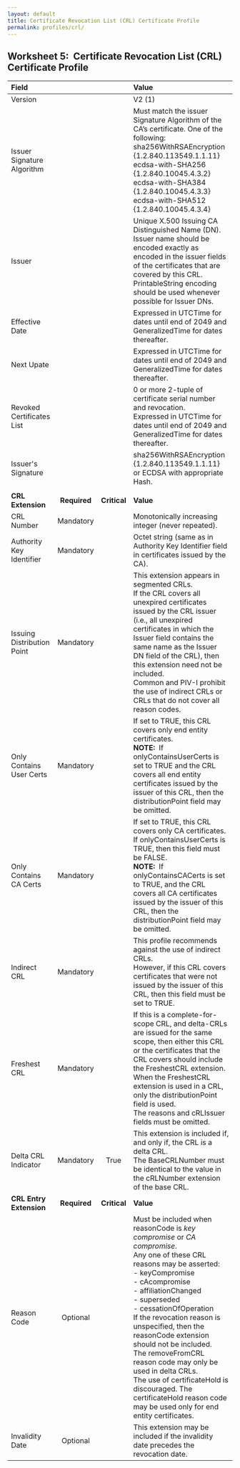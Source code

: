 ```yaml
---
layout: default
title: Certificate Revocation List (CRL) Certificate Profile
permalink: profiles/crl/
---
```


## Worksheet 5:&nbsp;&nbsp;Certificate Revocation List (CRL) Certificate Profile

| **Field** |       |       | **Value**                             |
| :-------- | :---: | :---: | :-------------------------------     |
| Version   |       |       | V2 (1)                                 |
| Issuer Signature Algorithm   |       |       |  Must match the issuer Signature Algorithm of the CA’s certificate. One of the following: <br>sha256WithRSAEncryption {1.2.840.113549.1.1.11} <br>ecdsa-with-SHA256 {1.2.840.10045.4.3.2} <br>ecdsa-with-SHA384 {1.2.840.10045.4.3.3} <br>ecdsa-with-SHA512 {1.2.840.10045.4.3.4} | 
| Issuer   |       |       |  Unique X.500 Issuing CA Distinguished Name (DN).<br>Issuer name should be encoded exactly as encoded in the issuer fields of the certificates that are covered by this CRL.<br>PrintableString encoding should be used whenever possible for Issuer DNs. |
| Effective Date   |       |       |  Expressed in UTCTime for dates until end of 2049 and GeneralizedTime for dates thereafter.  |
| Next Upate   |       |       |  Expressed in UTCTime for dates until end of 2049 and GeneralizedTime for dates thereafter.  | 
| Revoked Certificates List   |       |       |  0 or more 2-tuple of certificate serial number and revocation.<br>Expressed in UTCTime for dates until end of 2049 and GeneralizedTime for dates thereafter.  | 
| Issuer's Signature   |       |       |   sha256WithRSAEncryption {1.2.840.113549.1.1.11}<br>or ECDSA with appropriate Hash.   |
|               |                 |              |                                       |
| **CRL Extension** |  **Required**   | **Critical** | **Value**                             |
| CRL Number  | Mandatory |  |  Monotonically increasing integer (never repeated). | 
| Authority Key Identifier  | Mandatory |  |  Octet string (same as in Authority Key Identifier field in certificates issued by the CA). | 
| Issuing Distribution Point  | Mandatory |  |  This extension appears in segmented CRLs.<br>If the CRL covers all unexpired certificates issued by the CRL issuer (i.e., all unexpired certificates in which the Issuer field contains the same name as the Issuer DN field of the CRL), then this extension need not be included.<br>Common and PIV-I prohibit the use of indirect CRLs or CRLs that do not cover all reason codes. |
| Only Contains User Certs  | Mandatory |  |  If set to TRUE, this CRL covers only end entity certificates.<br>**NOTE:**&nbsp;&nbsp;If onlyContainsUserCerts is set to TRUE and the CRL covers all end entity certificates issued by the issuer of this CRL, then the distributionPoint field may be omitted. |
| Only Contains CA Certs   | Mandatory |  |  If set to TRUE, this CRL covers only CA certificates.<br>If onlyContainsUserCerts is TRUE, then this field must be FALSE.<br>**NOTE:**&nbsp;&nbsp;If onlyContainsCACerts is set to TRUE, and the CRL covers all CA certificates issued by the issuer of this CRL, then the distributionPoint field may be omitted. |
| Indirect CRL   | Mandatory |  |  This profile recommends against the use of indirect CRLs.<br>However, if this CRL covers certificates that were not issued by the issuer of this CRL, then this field must be set to TRUE. |
| Freshest CRL   | Mandatory  |  | If this is a complete-for-scope CRL, and delta-CRLs are issued for the same scope, then either this CRL or the certificates that the CRL covers should include the FreshestCRL extension.<br>When the FreshestCRL extension is used in a CRL, only the distributionPoint field is used.<br>The reasons and cRLIssuer fields must be omitted. |
| Delta CRL Indicator   | Mandatory  | True | This extension is included if, and only if, the CRL is a delta CRL.<br>The BaseCRLNumber must be identical to the value in the cRLNumber extension of the base CRL. |
| **CRL Entry Extension** |  **Required**   | **Critical** | **Value**                             |
| Reason Code   | Optional  |  | Must be included when reasonCode is _key compromise_ or _CA compromise_.<br>Any one of these CRL reasons may be asserted:<BR>- keyCompromise<br>- cAcompromise<br>- affiliationChanged<br>- superseded<br>- cessationOfOperation<br>If the revocation reason is unspecified, then the reasonCode extension should not be included.<br>The removeFromCRL reason code may only be used in delta CRLs.<br>The use of certificateHold is discouraged. The certificateHold reason code may be used only for end entity certificates. |
| Invalidity Date   | Optional  |  | This extension may be included if the invalidity date precedes the revocation date. |
